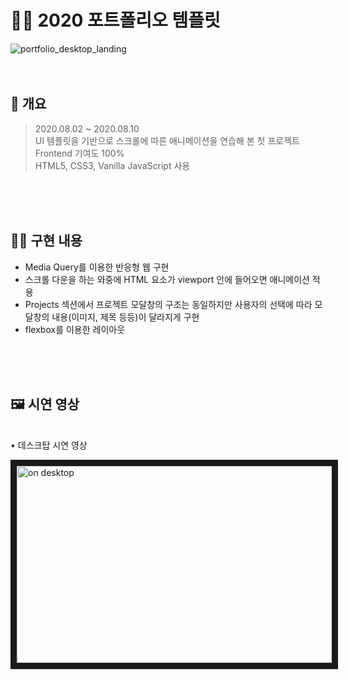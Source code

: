 # 🤸‍♀️ 2020 포트폴리오 템플릿

![portfolio_desktop_landing](https://user-images.githubusercontent.com/64473833/122155147-52d9e400-cea1-11eb-98df-8331bfb932b3.png)
<br/>
<br/>
<br/>

## 📜 개요
> 2020.08.02 ~ 2020.08.10 <br/>
> UI 템플릿을 기반으로 스크롤에 따른 애니메이션을 연습해 본 첫 프로젝트 <br/>
> Frontend 기여도 100% <br/>
> HTML5, CSS3, Vanilla JavaScript 사용 <br/>
<br/>
<br/>
<br/>

## 👩‍💻 구현 내용
+ Media Query를 이용한 반응형 웹 구현
+ 스크롤 다운을 하는 와중에 HTML 요소가 viewport 안에 들어오면 애니메이션 적용
+ Projects 섹션에서 프로젝트 모달창의 구조는 동일하지만 사용자의 선택에 따라 모달창의 내용(이미지, 제목 등등)이 달라지게 구현
+ flexbox를 이용한 레이아웃
<br/>
<br/>
<br/>

 ## 🖼 시연 영상
<br/>
• 데스크탑 시연 영상 <br/>

 <a href="http://www.youtube.com/watch?feature=player_embedded&v=Hn4p64KCesM
" target="_blank"><img src="http://img.youtube.com/vi/Hn4p64KCesM/0.jpg" 
alt="on desktop" width="560" height="315" border="10" /></a> <br/>
<br/>
<br/>
 
